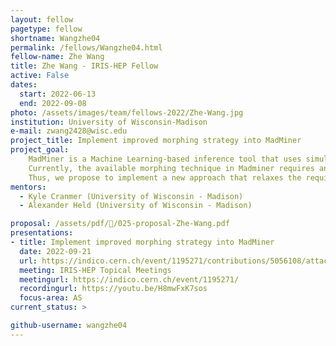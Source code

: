 ```yaml
---
layout: fellow
pagetype: fellow
shortname: Wangzhe04
permalink: /fellows/Wangzhe04.html
fellow-name: Zhe Wang
title: Zhe Wang - IRIS-HEP Fellow
active: False
dates:
  start: 2022-06-13
  end: 2022-09-08
photo: /assets/images/team/fellows-2022/Zhe-Wang.jpg
institution: University of Wisconsin-Madison
e-mail: zwang2428@wisc.edu
project_title: Implement improved morphing strategy into MadMiner
project_goal:
    MadMiner is a Machine Learning-based inference tool that uses simulated events that can be re-weighted to describe distributions with different values for the physics parameters of interest.
    Currently, the available morphing technique in Madminer requires an inflexible distinct number of default physics parameter values (basis points) needed to use (the number varies depending on the physics process of interest).
    Thus, we propose to implement a new approach that relaxes the requirement which would allow researchers to pick additional physics parameter values as basis points while still being able to reweight to any other position in parameter space.
mentors:
  - Kyle Cranmer (University of Wisconsin - Madison)
  - Alexander Held (University of Wisconsin - Madison)

proposal: /assets/pdf//025-proposal-Zhe-Wang.pdf
presentations:
- title: Implement improved morphing strategy into MadMiner
  date: 2022-09-21
  url: https://indico.cern.ch/event/1195271/contributions/5056108/attachments/2513304/4320394/Zhe%20Wang%20IRIS-HEP%20Presentation.pdf
  meeting: IRIS-HEP Topical Meetings
  meetingurl: https://indico.cern.ch/event/1195271/
  recordingurl: https://youtu.be/H8mwFxK7sos
  focus-area: AS
current_status: >

github-username: wangzhe04
---
```

